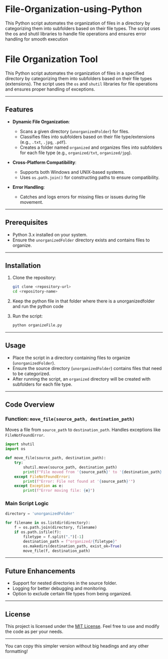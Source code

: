 # File-Organization-using-Python
This Python script automates the organization of files in a directory by categorizing them into subfolders based on their file types. The script uses the os and shutil libraries to handle file operations and ensures error handling for smooth execution

# File Organization Tool

This Python script automates the organization of files in a specified directory by categorizing them into subfolders based on their file types (extensions). The script uses the `os` and `shutil` libraries for file operations and ensures proper handling of exceptions.

---

## Features

- **Dynamic File Organization**:
  - Scans a given directory (`unorganizedFolder`) for files.
  - Classifies files into subfolders based on their file type/extensions (e.g., `.txt`, `.jpg`, `.pdf`).
  - Creates a folder named `organized` and organizes files into subfolders for each file type (e.g., `organized/txt`, `organized/jpg`).

- **Cross-Platform Compatibility**:
  - Supports both Windows and UNIX-based systems.
  - Uses `os.path.join()` for constructing paths to ensure compatibility.

- **Error Handling**:
  - Catches and logs errors for missing files or issues during file movement.

---

## Prerequisites

- Python 3.x installed on your system.
- Ensure the `unorganizedFolder` directory exists and contains files to organize.

---

## Installation

1. Clone the repository:

   ```bash
   git clone <repository-url>
   cd <repository-name>
   ```
2. Keep the python file in that folder where there is a unorganizedfolder and run the python code
2. Run the script:

   ```bash
   python organizeFile.py
   ```

---

## Usage

- Place the script in a directory containing files to organize (`unorganizedFolder`).
- Ensure the source directory (`unorganizedFolder`) contains files that need to be categorized.
- After running the script, an `organized` directory will be created with subfolders for each file type.

---

## Code Overview

### Function: `move_file(source_path, destination_path)`

Moves a file from `source_path` to `destination_path`. Handles exceptions like `FileNotFoundError`.

```python
import shutil
import os

def move_file(source_path, destination_path):
    try:
        shutil.move(source_path, destination_path)
        print(f"File moved from '{source_path}' to '{destination_path}'")
    except FileNotFoundError:
        print(f"Error: File not found at '{source_path}'")
    except Exception as e:
        print(f"Error moving file: {e}")
```

### Main Script Logic

```python
directory = 'unorganizedFolder'

for filename in os.listdir(directory):
    f = os.path.join(directory, filename)
    if os.path.isfile(f):
        filetype = f.split(".")[-1]
        destination_path = f"organized/{filetype}"
        os.makedirs(destination_path, exist_ok=True)
        move_file(f, destination_path)
```

---

## Future Enhancements

- Support for nested directories in the source folder.
- Logging for better debugging and monitoring.
- Option to exclude certain file types from being organized.

---

## License

This project is licensed under the [MIT License](LICENSE). Feel free to use and modify the code as per your needs.

---

You can copy this simpler version without big headings and any other formatting!
